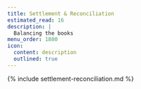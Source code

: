 ```yaml
---
title: Settlement & Reconciliation
estimated_read: 16
description: |
  Balancing the books
menu_order: 1800
icon:
  content: description
  outlined: true
---
```


{% include settlement-reconciliation.md %}
